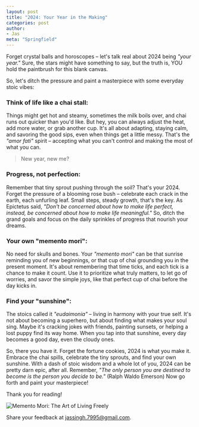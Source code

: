 ```yaml
---
layout: post
title: "2024: Your Year in the Making"
categories: post
author:
- Jas
meta: "Springfield"
---
```


Forget crystal balls and horoscopes – let's talk real about 2024 being *"your year."* Sure, the stars might have something to say, but the truth is, YOU hold the paintbrush for this blank canvas. 

So, let's ditch the pressure and paint a masterpiece with some everyday stoic vibes:

### **Think of life like a chai stall:**

Things might get hot and steamy, sometimes the milk boils over, and chai runs out quicker than you'd like. But hey, you can always adjust the heat, add more water, or grab another cup. It's all about adapting, staying calm, and savoring the good sips, even when things get a little messy. That's the *"amor fati"* spirit – accepting what you can't control and making the most of what you can.

> New year, new me?

### **Progress, not perfection:**

Remember that tiny sprout pushing through the soil? That's your 2024. Forget the pressure of a blooming rose bush – celebrate each crack in the earth, each unfurling leaf. Small steps, steady growth, that's the key. As Epictetus said, *"Don't be concerned about how to make life perfect, instead, be concerned about how to make life meaningful."* So, ditch the grand goals and focus on the daily sprinkles of progress that nourish your dreams.

### **Your own "memento mori":**

No need for skulls and bones. Your *"memento mori"* can be that sunrise reminding you of new beginnings, or that cup of chai grounding you in the present moment. It's about remembering that time ticks, and each tick is a chance to make it count. Use it to prioritize what truly matters, to let go of worries, and savor the simple joys, like that perfect cup of chai before the day kicks in.

### **Find your "sunshine":**

The stoics called it *"eudaimonia"* – living in harmony with your true self. It's not about becoming a superhero, but about finding what makes your soul sing. Maybe it's cracking jokes with friends, painting sunsets, or helping a lost puppy find its way home. When you tap into that sunshine, every day becomes a good day, even the cloudy ones.

So, there you have it. Forget the fortune cookies, 2024 is what you make it. Embrace the chai spills, celebrate the tiny sprouts, and find your own sunshine. With a dash of stoic wisdom and a whole lot of you, 2024 can be pretty darn epic, after all. Remember, *"The only person you are destined to become is the person you decide to be."* (Ralph Waldo Emerson) Now go forth and paint your masterpiece!


Thank you for reading!

![Memento Mori: The Art of Living Freely](memento-mori-tsw.png "Memento Mori")

Share your feedback at [jassingh.7995@gmail.com](mailto:jassingh.7995@gmail.com?subject=Feedback).
